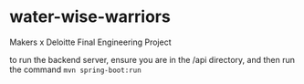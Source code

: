 # water-wise-warriors
Makers x Deloitte Final Engineering Project


to run the backend server, ensure you are in the /api directory, and then run the command `mvn spring-boot:run`
